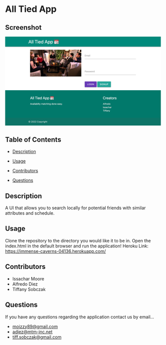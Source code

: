 # All Tied App

## Screenshot
![All Tied App Homescreen](./public/images/all-tied-app.png)

## Table of Contents

* [Description](#description)

* [Usage](#usage)

* [Contributors](#contributors)

* [Questions](#questions)

## Description

A UI that allows you to search locally for potential friends with similar attributes and schedule. 

## Usage

Clone the repository to the directory you would like it to be in. Open the index.html in the default browser and run the application!
Heroku Link: https://immense-caverns-04136.herokuapp.com/

## Contributors

* Issachar Moore
* Alfredo Diez
* Tiffany Sobczak

## Questions

If you have any questions regarding the application contact us by email...

* moizzy89@gmail.com
* adiez@mtm-inc.net
* tiff.sobczak@gmail.com



